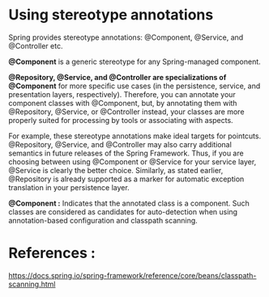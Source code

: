 # Using stereotype annotations

Spring provides stereotype annotations: @Component, @Service, and @Controller etc.

**@Component** is a generic stereotype for any Spring-managed component. 

**@Repository, @Service, and @Controller are specializations of @Component** for more specific use cases (in the persistence, service, and presentation layers, respectively). Therefore, you can annotate your component classes with @Component, but, by annotating them with @Repository, @Service, or @Controller instead, your classes are more properly suited for processing by tools or associating with aspects. 

For example, these stereotype annotations make ideal targets for pointcuts. @Repository, @Service, and @Controller may also carry additional semantics in future releases of the Spring Framework. Thus, if you are choosing between using @Component or @Service for your service layer, @Service is clearly the better choice. Similarly, as stated earlier, @Repository is already supported as a marker for automatic exception translation in your persistence layer.

**@Component :** Indicates that the annotated class is a component. Such classes are considered as candidates for auto-detection when using annotation-based configuration and classpath scanning.

# References :

https://docs.spring.io/spring-framework/reference/core/beans/classpath-scanning.html
